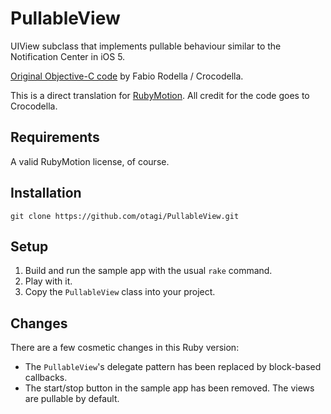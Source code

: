PullableView
============

UIView subclass that implements pullable behaviour similar to the Notification Center in iOS 5.

[Original Objective-C code](https://github.com/crocodella/PullableView) by Fabio Rodella / Crocodella.

This is a direct translation for [RubyMotion](http://www.rubymotion.com). All credit for the code goes to Crocodella.

Requirements
------------

A valid RubyMotion license, of course.

Installation
------------

    git clone https://github.com/otagi/PullableView.git

Setup
-----

1. Build and run the sample app with the usual `rake` command.
2. Play with it.
3. Copy the `PullableView` class into your project.

Changes
-------

There are a few cosmetic changes in this Ruby version:

* The `PullableView`'s delegate pattern has been replaced by block-based callbacks.
* The start/stop button in the sample app has been removed. The views are pullable by default.
